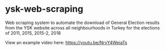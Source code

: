 # ysk-web-scraping
Web scraping system to automate the download of General Election results from the YSK website across all neighbourhoods in Turkey for the elections of 2011, 2015, 2015-2, 2018

View an example video here: https://youtu.be/NrvY4WejaTs
